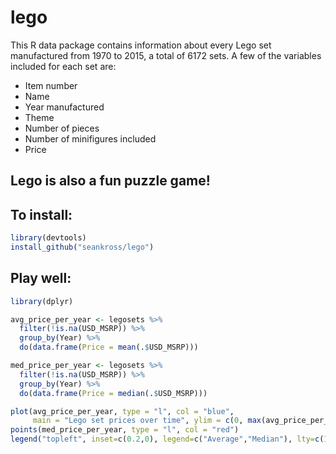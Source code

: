 # lego

This R data package contains information about every Lego set manufactured from 1970 to 2015, a total of 6172 sets. A few of the variables included for each set are:

- Item number
- Name
- Year manufactured
- Theme
- Number of pieces
- Number of minifigures included
- Price

## Lego is also a fun puzzle game!


## To install:

```r
library(devtools)
install_github("seankross/lego")
```

## Play well:

```r
library(dplyr)

avg_price_per_year <- legosets %>%
  filter(!is.na(USD_MSRP)) %>%
  group_by(Year) %>%
  do(data.frame(Price = mean(.$USD_MSRP)))

med_price_per_year <- legosets %>%
  filter(!is.na(USD_MSRP)) %>%
  group_by(Year) %>%
  do(data.frame(Price = median(.$USD_MSRP)))

plot(avg_price_per_year, type = "l", col = "blue", 
     main = "Lego set prices over time", ylim = c(0, max(avg_price_per_year$Price)))
points(med_price_per_year, type = "l", col = "red")
legend("topleft", inset=c(0.2,0), legend=c("Average","Median"), lty=c(1,1), col=c("blue", "red"))
```
